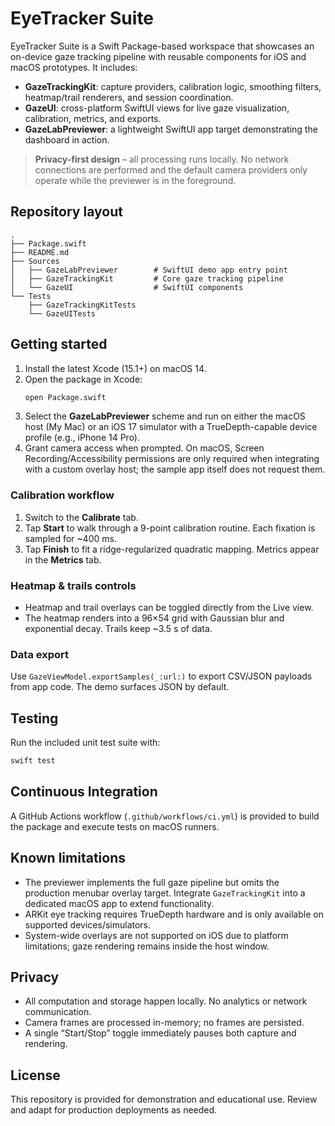 # EyeTracker Suite

EyeTracker Suite is a Swift Package-based workspace that showcases an on-device gaze tracking pipeline with reusable components for iOS and macOS prototypes. It includes:

- **GazeTrackingKit**: capture providers, calibration logic, smoothing filters, heatmap/trail renderers, and session coordination.
- **GazeUI**: cross-platform SwiftUI views for live gaze visualization, calibration, metrics, and exports.
- **GazeLabPreviewer**: a lightweight SwiftUI app target demonstrating the dashboard in action.

> **Privacy-first design** – all processing runs locally. No network connections are performed and the default camera providers only operate while the previewer is in the foreground.

## Repository layout

```
.
├── Package.swift
├── README.md
├── Sources
│   ├── GazeLabPreviewer        # SwiftUI demo app entry point
│   ├── GazeTrackingKit         # Core gaze tracking pipeline
│   └── GazeUI                  # SwiftUI components
└── Tests
    ├── GazeTrackingKitTests
    └── GazeUITests
```

## Getting started

1. Install the latest Xcode (15.1+) on macOS 14.
2. Open the package in Xcode:
   ```bash
   open Package.swift
   ```
3. Select the **GazeLabPreviewer** scheme and run on either the macOS host (My Mac) or an iOS 17 simulator with a TrueDepth-capable device profile (e.g., iPhone 14 Pro).
4. Grant camera access when prompted. On macOS, Screen Recording/Accessibility permissions are only required when integrating with a custom overlay host; the sample app itself does not request them.

### Calibration workflow

1. Switch to the **Calibrate** tab.
2. Tap **Start** to walk through a 9-point calibration routine. Each fixation is sampled for ~400 ms.
3. Tap **Finish** to fit a ridge-regularized quadratic mapping. Metrics appear in the **Metrics** tab.

### Heatmap & trails controls

- Heatmap and trail overlays can be toggled directly from the Live view.
- The heatmap renders into a 96×54 grid with Gaussian blur and exponential decay. Trails keep ~3.5 s of data.

### Data export

Use `GazeViewModel.exportSamples(_:url:)` to export CSV/JSON payloads from app code. The demo surfaces JSON by default.

## Testing

Run the included unit test suite with:

```bash
swift test
```

## Continuous Integration

A GitHub Actions workflow (`.github/workflows/ci.yml`) is provided to build the package and execute tests on macOS runners.

## Known limitations

- The previewer implements the full gaze pipeline but omits the production menubar overlay target. Integrate `GazeTrackingKit` into a dedicated macOS app to extend functionality.
- ARKit eye tracking requires TrueDepth hardware and is only available on supported devices/simulators.
- System-wide overlays are not supported on iOS due to platform limitations; gaze rendering remains inside the host window.

## Privacy

- All computation and storage happen locally. No analytics or network communication.
- Camera frames are processed in-memory; no frames are persisted.
- A single “Start/Stop” toggle immediately pauses both capture and rendering.

## License

This repository is provided for demonstration and educational use. Review and adapt for production deployments as needed.
